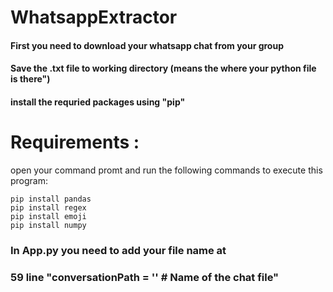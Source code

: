 # WhatsappExtractor

   #### First you need to download your whatsapp chat from your group
   #### Save the .txt file to working directory (means the where your python file is there")
   #### install the requried packages using "pip"

# Requirements :

open your command promt and run the following commands to execute this program:
```
pip install pandas
pip install regex
pip install emoji
pip install numpy

```

### In App.py you need to add your file name at 
### 59 line "conversationPath = ''  # Name of the chat file"
